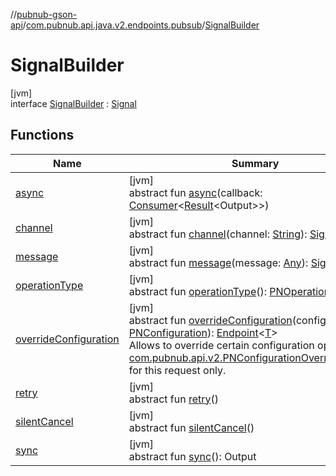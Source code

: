 //[pubnub-gson-api](../../../index.md)/[com.pubnub.api.java.v2.endpoints.pubsub](../index.md)/[SignalBuilder](index.md)

# SignalBuilder

[jvm]\
interface [SignalBuilder](index.md) : [Signal](../../com.pubnub.api.java.endpoints.pubsub/-signal/index.md)

## Functions

| Name | Summary |
|---|---|
| [async](../-publish-builder/index.md#1418965989%2FFunctions%2F126356644) | [jvm]<br>abstract fun [async](../-publish-builder/index.md#1418965989%2FFunctions%2F126356644)(callback: [Consumer](https://docs.oracle.com/javase/8/docs/api/java/util/function/Consumer.html)&lt;[Result](../../../../../pubnub-kotlin/pubnub-kotlin-core-api/pubnub-kotlin-core-api/com.pubnub.api.v2.callbacks/-result/index.md)&lt;Output&gt;&gt;) |
| [channel](../../com.pubnub.api.java.endpoints.pubsub/-signal/channel.md) | [jvm]<br>abstract fun [channel](../../com.pubnub.api.java.endpoints.pubsub/-signal/channel.md)(channel: [String](https://docs.oracle.com/javase/8/docs/api/java/lang/String.html)): [Signal](../../com.pubnub.api.java.endpoints.pubsub/-signal/index.md) |
| [message](../../com.pubnub.api.java.endpoints.pubsub/-signal/message.md) | [jvm]<br>abstract fun [message](../../com.pubnub.api.java.endpoints.pubsub/-signal/message.md)(message: [Any](https://kotlinlang.org/api/latest/jvm/stdlib/kotlin/-any/index.html)): [Signal](../../com.pubnub.api.java.endpoints.pubsub/-signal/index.md) |
| [operationType](../-publish-builder/index.md#1414065386%2FFunctions%2F126356644) | [jvm]<br>abstract fun [operationType](../-publish-builder/index.md#1414065386%2FFunctions%2F126356644)(): [PNOperationType](../../../../../pubnub-kotlin/pubnub-kotlin-core-api/pubnub-kotlin-core-api/com.pubnub.api.enums/-p-n-operation-type/index.md) |
| [overrideConfiguration](../-publish-builder/index.md#424483198%2FFunctions%2F126356644) | [jvm]<br>abstract fun [overrideConfiguration](../-publish-builder/index.md#424483198%2FFunctions%2F126356644)(configuration: [PNConfiguration](../../../../../pubnub-kotlin/pubnub-kotlin-core-api/pubnub-kotlin-core-api/com.pubnub.api.v2/-p-n-configuration/index.md)): [Endpoint](../../com.pubnub.api.java.endpoints/-endpoint/index.md)&lt;[T](../../com.pubnub.api.java.endpoints/-endpoint/index.md)&gt;<br>Allows to override certain configuration options (see [com.pubnub.api.v2.PNConfigurationOverride.Builder](../../../../../pubnub-kotlin/pubnub-kotlin-core-api/pubnub-kotlin-core-api/com.pubnub.api.v2/-p-n-configuration-override/-builder/index.md)) for this request only. |
| [retry](../-publish-builder/index.md#2020801116%2FFunctions%2F126356644) | [jvm]<br>abstract fun [retry](../-publish-builder/index.md#2020801116%2FFunctions%2F126356644)() |
| [silentCancel](../-publish-builder/index.md#-675955969%2FFunctions%2F126356644) | [jvm]<br>abstract fun [silentCancel](../-publish-builder/index.md#-675955969%2FFunctions%2F126356644)() |
| [sync](../-publish-builder/index.md#40193115%2FFunctions%2F126356644) | [jvm]<br>abstract fun [sync](../-publish-builder/index.md#40193115%2FFunctions%2F126356644)(): Output |
